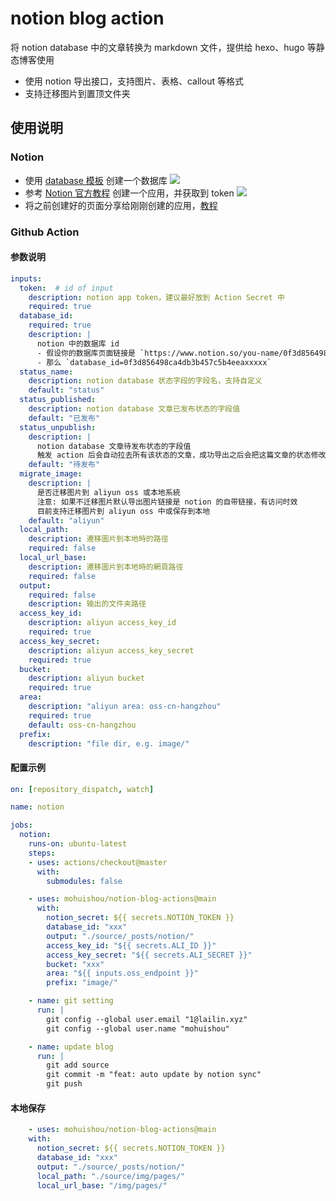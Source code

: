 # notion blog action

将 notion database 中的文章转换为 markdown 文件，提供给 hexo、hugo 等静态博客使用

- 使用 notion 导出接口，支持图片、表格、callout 等格式
- 支持迁移图片到置顶文件夹

## 使用说明

### Notion

- 使用 [database 模板](https://mohuishou.notion.site/3999b0ae72364a4b99a87f7d9d0a52be?v=1df90fd8110541679dc48866b80031ee) 创建一个数据库
  ![](docs/database_tpl.jpg)
- 参考 [Notion 官方教程](https://developers.notion.com/docs/getting-started#step-1-create-an-integration) 创建一个应用，并获取到 token
  ![](./docs/app-sec.jpg)
- 将之前创建好的页面分享给刚刚创建的应用，[教程](https://developers.notion.com/docs/getting-started#step-2-share-a-database-with-your-integration)

### Github Action

#### 参数说明

```yaml
inputs:
  token:  # id of input
    description: notion app token，建议最好放到 Action Secret 中
    required: true
  database_id:
    required: true
    description: |
      notion 中的数据库 id
      - 假设你的数据库页面链接是 `https://www.notion.so/you-name/0f3d856498ca4db3b457c5b4eeaxxxxx`
      - 那么 `database_id=0f3d856498ca4db3b457c5b4eeaxxxxx`
  status_name:
    description: notion database 状态字段的字段名，支持自定义
    default: "status"
  status_published:
    description: notion database 文章已发布状态的字段值
    default: "已发布"
  status_unpublish:
    description: |
      notion database 文章待发布状态的字段值
      触发 action 后会自动拉去所有该状态的文章，成功导出之后会把这篇文章的状态修改为上面设置的已发布状态
    default: "待发布"
  migrate_image:
    description: |
      是否迁移图片到 aliyun oss 或本地系統
      注意: 如果不迁移图片默认导出图片链接是 notion 的自带链接，有访问时效
      目前支持迁移图片到 aliyun oss 中或保存到本地
    default: "aliyun"
  local_path:
    description: 遷移圖片到本地時的路徑
    required: false
  local_url_base:
    description: 遷移圖片到本地時的網頁路徑
    required: false
  output:
    required: false
    description: 输出的文件夹路径
  access_key_id:
    description: aliyun access_key_id
    required: true
  access_key_secret:
    description: aliyun access_key_secret
    required: true
  bucket:
    description: aliyun bucket
    required: true
  area:
    description: "aliyun area: oss-cn-hangzhou"
    required: true
    default: oss-cn-hangzhou
  prefix:
    description: "file dir, e.g. image/"
```
  
  #### 配置示例

```yaml
on: [repository_dispatch, watch]

name: notion

jobs:
  notion:
    runs-on: ubuntu-latest
    steps:
    - uses: actions/checkout@master
      with:
        submodules: false

    - uses: mohuishou/notion-blog-actions@main
      with:
        notion_secret: ${{ secrets.NOTION_TOKEN }}
        database_id: "xxx"
        output: "./source/_posts/notion/"
        access_key_id: "${{ secrets.ALI_ID }}"
        access_key_secret: "${{ secrets.ALI_SECRET }}"
        bucket: "xxx"
        area: "${{ inputs.oss_endpoint }}"
        prefix: "image/"

    - name: git setting
      run: |
        git config --global user.email "1@lailin.xyz"
        git config --global user.name "mohuishou"

    - name: update blog
      run: |
        git add source
        git commit -m "feat: auto update by notion sync"
        git push
```

#### 本地保存
  
  ```yaml
      - uses: mohuishou/notion-blog-actions@main
      with:
        notion_secret: ${{ secrets.NOTION_TOKEN }}
        database_id: "xxx"
        output: "./source/_posts/notion/"
        local_path: "./source/img/pages/"
        local_url_base: "/img/pages/"
  ```